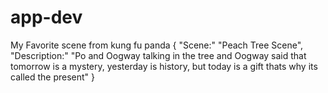 # app-dev
My Favorite scene from kung fu panda
{ 
 "Scene:" "Peach Tree Scene", 
 "Description:" "Po and Oogway talking in the tree and Oogway said that tomorrow is a mystery, yesterday is history, but today is a gift thats why its called the present"
}
